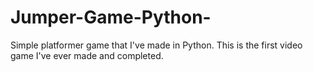 # Jumper-Game-Python-
Simple platformer game that I've made in Python. This is the first video game I've ever made and completed.
